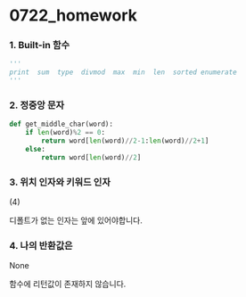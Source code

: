 # 0722_homework



### 1.  Built-in 함수

```python
'''
print  sum  type  divmod  max  min  len  sorted enumerate  
'''
```



### 2. 정중앙 문자

```python
def get_middle_char(word):
    if len(word)%2 == 0:
        return word[len(word)//2-1:len(word)//2+1]
    else:
        return word[len(word)//2]
```



### 3. 위치 인자와 키워드 인자

(4)

디폴트가 없는 인자는 앞에 있어야합니다.



### 4. 나의 반환값은

None

함수에 리턴값이 존재하지 않습니다.